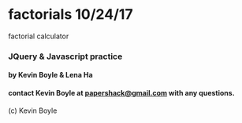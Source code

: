 # factorials 10/24/17
factorial calculator

### JQuery & Javascript practice

#### by Kevin Boyle & Lena Ha
#### contact Kevin Boyle at papershack@gmail.com with any questions.
(c) Kevin Boyle
